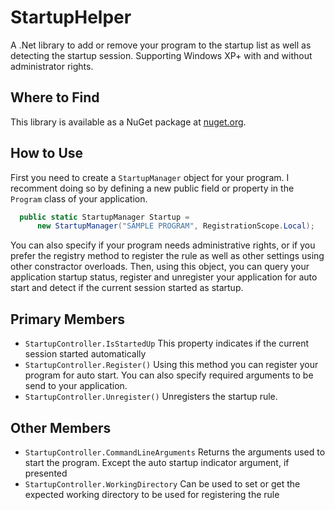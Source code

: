 # StartupHelper
A .Net library to add or remove your program to the startup list as well as detecting the startup session. Supporting Windows XP+ with and without administrator rights.

## Where to Find
This library is available as a NuGet package at [nuget.org](https://www.nuget.org/packages/StartupHelper/).


## How to Use
First you need to create a `StartupManager` object for your program. I recomment doing so by defining a new public field or property in the `Program` class of your application.
```C#
  public static StartupManager Startup = 
      new StartupManager("SAMPLE PROGRAM", RegistrationScope.Local);
```

You can also specify if your program needs administrative rights, or if you prefer the registry method to register the rule as well as other settings using other constractor overloads.
Then, using this object, you can query your application startup status, register and unregister your application for auto start and detect if the current session started as startup.

## Primary Members
* `StartupController.IsStartedUp` This property indicates if the current session started automatically
* `StartupController.Register()` Using this method you can register your program for auto start. You can also specify required arguments to be send to your application.
* `StartupController.Unregister()` Unregisters the startup rule.

## Other Members
* `StartupController.CommandLineArguments` Returns the arguments used to start the program. Except the auto startup indicator argument, if presented
* `StartupController.WorkingDirectory` Can be used to set or get the expected working directory to be used for registering the rule
